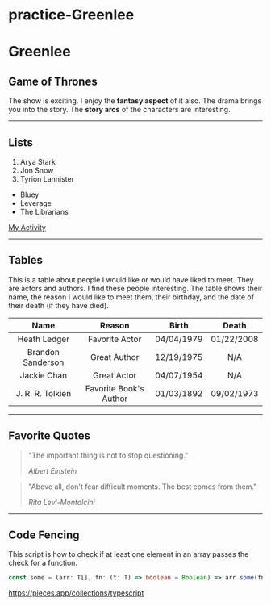 # practice-Greenlee

# Greenlee

## Game of Thrones

The show is exciting. I enjoy the **fantasy aspect** of it also. The drama brings you into the story. The **story arcs** of the characters are interesting.

---

## Lists

1. Arya Stark
2. Jon Snow
3. Tyrion Lannister

* Bluey
* Leverage
* The Librarians

[My Activity](MyActivity.md)

---

## Tables

This is a table about people I would like or would have liked to meet. They are actors and authors. I find these people interesting. The table shows their name, the reason I would like to meet them, their birthday, and the date of their death (if they have died).

| Name              | Reason                 | Birth | Death |
| :---:             | :---:                  | :---: | :---: |
| Heath Ledger      | Favorite Actor         | 04/04/1979 | 01/22/2008 |
| Brandon Sanderson | Great Author           | 12/19/1975 | N/A |
| Jackie Chan       | Great Actor            | 04/07/1954 | N/A |
| J. R. R. Tolkien  | Favorite Book's Author | 01/03/1892 | 09/02/1973 |

---

## Favorite Quotes

>"The important thing is not to stop questioning."
>
>*Albert Einstein*

>"Above all, don't fear difficult moments. The best comes from them."
>
>*Rita Levi-Montalcini*

---

## Code Fencing

This script is how to check if at least one element in an array passes the check for a function.

```typescript
const some = (arr: T[], fn: (t: T) => boolean = Boolean) => arr.some(fn);
```

<https://pieces.app/collections/typescript>
